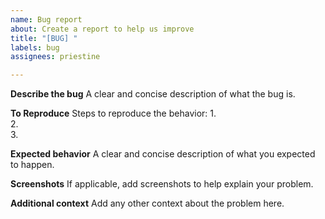 ```yaml
---
name: Bug report
about: Create a report to help us improve
title: "[BUG] "
labels: bug
assignees: priestine

---
```


**Describe the bug**
A clear and concise description of what the bug is.

**To Reproduce**
Steps to reproduce the behavior:
1.  
2.  
3.  

**Expected behavior**
A clear and concise description of what you expected to happen.

**Screenshots**
If applicable, add screenshots to help explain your problem.

**Additional context**
Add any other context about the problem here.
